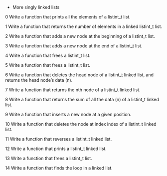  - More singly linked lists

0 Write a function that prints all the elements of a listint_t list.

1 Write a function that returns the number of elements in a linked listint_t list.

2 Write a function that adds a new node at the beginning of a listint_t list.

3 Write a function that adds a new node at the end of a listint_t list.

4 Write a function that frees a listint_t list.

5 Write a function that frees a listint_t list.

6 Write a function that deletes the head node of a listint_t linked list, and returns the head node’s data (n).

7 Write a function that returns the nth node of a listint_t linked list.

8 Write a function that returns the sum of all the data (n) of a listint_t linked list.

9 Write a function that inserts a new node at a given position.

10 Write a function that deletes the node at index index of a listint_t linked list.

11 Write a function that reverses a listint_t linked list.

12 Write a function that prints a listint_t linked list.

13 Write a function that frees a listint_t list.

14 Write a function that finds the loop in a linked list.
